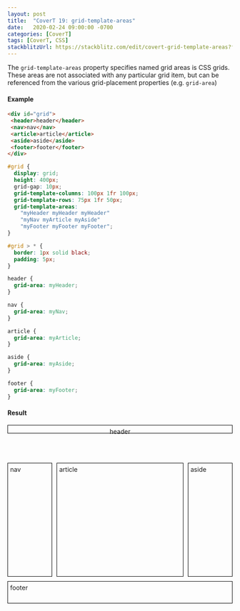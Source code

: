 ```yaml
---
layout: post
title:  "CoverT 19: grid-template-areas"
date:   2020-02-24 09:00:00 -0700
categories: [CoverT]
tags: [CoverT, CSS]
stackblitzUrl: https://stackblitz.com/edit/covert-grid-template-areas?file=style.css
---
```


The `grid-template-areas` property specifies named grid areas is CSS grids. These areas are not associated with any particular grid item, but can be referenced from the various grid-placement properties (e.g. `grid-area`)

#### Example

```html
<div id="grid">
 <header>header</header>
 <nav>nav</nav>
 <article>article</article>
 <aside>aside</aside>
 <footer>footer</footer>
</div>
```

```css
#grid {
  display: grid;
  height: 400px;
  grid-gap: 10px;
  grid-template-columns: 100px 1fr 100px;
  grid-template-rows: 75px 1fr 50px;
  grid-template-areas: 
    "myHeader myHeader myHeader"
    "myNav myArticle myAside"
    "myFooter myFooter myFooter";
}

#grid > * {
  border: 1px solid black;
  padding: 5px;
}

header {
  grid-area: myHeader;
}

nav {
  grid-area: myNav;
}

article {
  grid-area: myArticle;
}

aside {
  grid-area: myAside;
}

footer {
  grid-area: myFooter;
}

```

#### Result

<style>
 #grid {
  display: grid;
  height: 400px;
  grid-gap: 10px;
  grid-template-columns: 100px 1fr 100px;
  grid-template-rows: 75px 1fr 50px;
  grid-template-areas: 
    "myHeader myHeader myHeader"
    "myNav myArticle myAside"
    "myFooter myFooter myFooter";
}

#grid > * {
  border: 1px solid black;
  padding: 5px;
}

header {
  grid-area: myHeader;
}

nav {
  grid-area: myNav;
}

article {
  grid-area: myArticle;
}

aside {
  grid-area: myAside;
}

footer {
  grid-area: myFooter;
}
</style>

<div id="grid">
 <header>header</header>
 <nav>nav</nav>
 <article>article</article>
 <aside>aside</aside>
 <footer>footer</footer>
</div>

